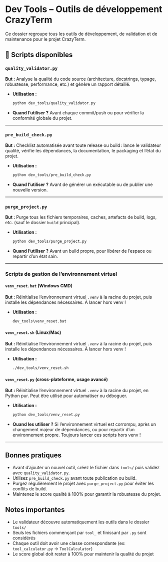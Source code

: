 # Dev Tools – Outils de développement CrazyTerm

Ce dossier regroupe tous les outils de développement, de validation et de maintenance pour le projet CrazyTerm.

## 🧰 Scripts disponibles

### `quality_validator.py`
**But :** Analyse la qualité du code source (architecture, docstrings, typage, robustesse, performance, etc.) et génère un rapport détaillé.
- **Utilisation :**
  ```bash
  python dev_tools/quality_validator.py
  ```
- **Quand l’utiliser ?** Avant chaque commit/push ou pour vérifier la conformité globale du projet.

---

### `pre_build_check.py`
**But :** Checklist automatisée avant toute release ou build : lance le validateur qualité, vérifie les dépendances, la documentation, le packaging et l’état du projet.
- **Utilisation :**
  ```bash
  python dev_tools/pre_build_check.py
  ```
- **Quand l’utiliser ?** Avant de générer un exécutable ou de publier une nouvelle version.

---

### `purge_project.py`
**But :** Purge tous les fichiers temporaires, caches, artefacts de build, logs, etc. (sauf le dossier `build` principal).
- **Utilisation :**
  ```bash
  python dev_tools/purge_project.py
  ```
- **Quand l’utiliser ?** Avant un build propre, pour libérer de l’espace ou repartir d’un état sain.

---

### Scripts de gestion de l’environnement virtuel

#### `venv_reset.bat` (Windows CMD)
**But :** Réinitialise l’environnement virtuel `.venv` à la racine du projet, puis installe les dépendances nécessaires. À lancer hors venv !
- **Utilisation :**
  ```cmd
  dev_tools\venv_reset.bat
  ```

#### `venv_reset.sh` (Linux/Mac)
**But :** Réinitialise l’environnement virtuel `.venv` à la racine du projet, puis installe les dépendances nécessaires. À lancer hors venv !
- **Utilisation :**
  ```bash
  ./dev_tools/venv_reset.sh
  ```

#### `venv_reset.py` (cross-plateforme, usage avancé)
**But :** Réinitialise l’environnement virtuel `.venv` à la racine du projet, en Python pur. Peut être utilisé pour automatiser ou déboguer.
- **Utilisation :**
  ```bash
  python dev_tools/venv_reset.py
  ```

- **Quand les utiliser ?** Si l’environnement virtuel est corrompu, après un changement majeur de dépendances, ou pour repartir d’un environnement propre. Toujours lancer ces scripts hors venv !

---

## Bonnes pratiques

- Avant d’ajouter un nouvel outil, créez le fichier dans `tools/` puis validez avec `quality_validator.py`.
- Utilisez `pre_build_check.py` avant toute publication ou build.
- Purgez régulièrement le projet avec `purge_project.py` pour éviter les conflits de build.
- Maintenez le score qualité à 100% pour garantir la robustesse du projet.

## Notes importantes

- Le validateur découvre automatiquement les outils dans le dossier `tools/`
- Seuls les fichiers commençant par `tool_` et finissant par `.py` sont considérés
- Chaque outil doit avoir une classe correspondante (ex: `tool_calculator.py` → `ToolCalculator`)
- Le score global doit rester à 100% pour maintenir la qualité du projet
